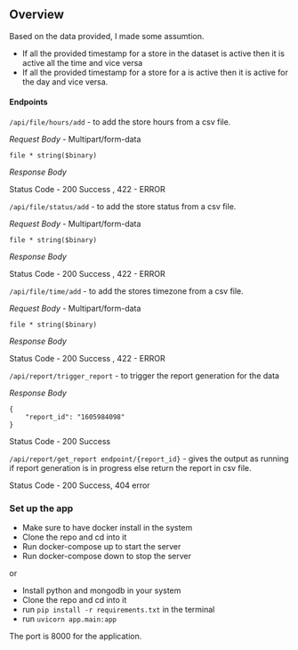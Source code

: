 ## Overview

Based on the data provided, I made some assumtion.

- If all the provided timestamp for a store in the dataset is active then it is active all the time and vice versa
- If all the provided timestamp for a store for a is active then it is active for the day and vice versa.

#### Endpoints

`/api/file/hours/add` - to add the store hours from a csv file.

_Request Body_ - Multipart/form-data

```
file * string($binary)
```

_Response Body_

Status Code - 200 Success , 422 - ERROR

`/api/file/status/add` - to add the store status from a csv file.

_Request Body_ - Multipart/form-data

```
file * string($binary)
```

_Response Body_

Status Code - 200 Success , 422 - ERROR

`/api/file/time/add` - to add the stores timezone from a csv file.

_Request Body_ - Multipart/form-data

```
file * string($binary)
```

_Response Body_

Status Code - 200 Success , 422 - ERROR

`/api/report/trigger_report` - to trigger the report generation for the data

_Response Body_

```
{
    "report_id": "1605984098"
}
```
Status Code - 200 Success 

`/api/report/get_report endpoint/{report_id}` - gives the output as running if report generation is in progress else return the report in csv file.

Status Code - 200 Success, 404 error


### Set up the app

- Make sure to have docker install in the system
- Clone the repo and cd into it
- Run docker-compose up to start the server
- Run docker-compose down to stop the server

or

- Install python and mongodb in your system
- Clone the repo and cd into it
- run ``pip install -r requirements.txt`` in the terminal
- run ``uvicorn app.main:app``

The port is 8000 for the application.